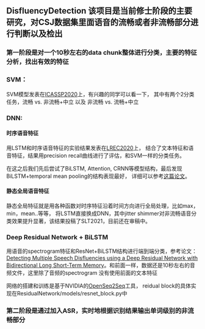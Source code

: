 ## DisfluencyDetection 该项目是当前修士阶段的主要研究，对CSJ数据集里面语音的流畅或者非流畅部分进行判断以及检出

### 第一阶段是对一个10秒左右的data chunk整体进行分类，主要的特征分析，找出有效的特征

### SVM：

SVM模型发表在[ICASSP2020](https://ieeexplore.ieee.org/document/9053452)上，有兴趣的同学可以看一下，
其中有两个2分类任务，流畅 vs. 非流畅+中立 以及 非流畅 vs. 流畅+中立

### DNN:

#### 时序语音特征

用LSTM和时序语音特征的实验结果发表在[LREC2020](https://www.aclweb.org/anthology/2020.lrec-1.791/)上，
结合了文本特征和语音特征，结果用precision recall曲线进行了评估，和SVM一样的分类任务。

在这之后我们先后尝试了BiLSTM, Attention, CRNN等模型结构，最后发现BiLSTM+temporal mean pooling的结构表现最好，
详细可以参考[这篇论文](https://ieeexplore.ieee.org/document/8272614)。

#### 静态全局语音特征

静态全局特征就是用各种函数对时序特征沿着时间方向进行全局处理，比如max，min，mean..等等，
将LSTM直接换成DNN，其中jitter shimmer对非流畅语音分类效果提升显著，该结果投稿了SLT2021，目前还在审稿中。

### Deep Residual Network + BiLSTM

用语音的spectrogram特征和ResNet+BiLSTM结构进行端到端分类，参考论文：
[Detecting Multiple Speech Disfluencies using a Deep Residual Network with Bidirectional Long Short-Term Memory](
https://arxiv.org/abs/1910.12590)。和前面一样，数据还是10秒左右的音频文件，这里除了音频的spectrogram
没有使用前面的文本特征

网络的搭建和训练是基于NVIDIA的[OpenSeq2Seq](https://github.com/NVIDIA/OpenSeq2Seq)工具，
reidual block的具体实现在ResidualNetwork/models/resnet_block.py中

### 第二阶段是通过加入ASR，实时地根据识别结果输出单词级别的非流畅部分
